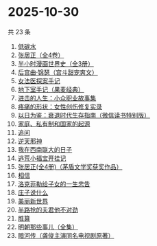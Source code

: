 # 2025-10-30

共 23 条

<!-- BEGIN WEREAD -->
<!-- 最后更新时间 2025-10-30 19:07:57 +0800 -->
1. [低碳水](https://weread.qq.com/web/bookDetail/16e32c50813aba461g018746)
1. [张居正（全4卷）](https://weread.qq.com/web/bookDetail/6ea328d071a224dc6eafbe2)
1. [半小时漫画世界史（全3册）](https://weread.qq.com/web/bookDetail/a6932860813aba9b4g014188)
1. [后宫曲·锦瑟（宫斗甜宠爽文）](https://weread.qq.com/web/bookDetail/4a532f10813aba89fg015dcc)
1. [女法医探案手记](https://weread.qq.com/web/bookDetail/33832d30813aba89eg012b59)
1. [地下室手记（果麦经典）](https://weread.qq.com/web/bookDetail/a623278071e0b2e0a622468)
1. [进击的人生：小众职业故事集](https://weread.qq.com/web/bookDetail/3ec321e0813aba912g0133e6)
1. [疼痛的形状：女性创伤修复实录](https://weread.qq.com/web/bookDetail/17c32790813aba136g0195b7)
1. [以日为鉴：衰退时代生存指南（微信读书特别版）](https://weread.qq.com/web/bookDetail/77d32440813aba4e2g01644a)
1. [家庭、私有制和国家的起源](https://weread.qq.com/web/bookDetail/dc2325a0813ab706fg0123e1)
1. [追问](https://weread.qq.com/web/bookDetail/e7b322705d0e04e7b85e068)
1. [逆天邪神](https://weread.qq.com/web/bookDetail/08632a005892980860a4192)
1. [我在西南联大的日子](https://weread.qq.com/web/bookDetail/75732a50813ab7be6g0121ac)
1. [逃荒小福宝开挂记](https://weread.qq.com/web/bookDetail/46232e30813aba8d4g018754)
1. [张居正(全4册)（茅盾文学奖获奖作品）](https://weread.qq.com/web/bookDetail/c2532650585e33c2597b31c)
1. [相信](https://weread.qq.com/web/bookDetail/cd932fa0813ab7ba6g019df6)
1. [洛克菲勒给子女的一生忠告](https://weread.qq.com/web/bookDetail/dd932660813ab67bbg01032c)
1. [庄子说什么](https://weread.qq.com/web/bookDetail/d89327a072459794d894be9)
1. [美丽新世界](https://weread.qq.com/web/bookDetail/35d32ec07275fd7435d1172)
1. [半路抢的夫君他不对劲](https://weread.qq.com/web/bookDetail/49c327d07310261f49c58d4)
1. [胜算](https://weread.qq.com/web/bookDetail/6b632840813ab7e6bg019905)
1. [明朝那些事儿（全集）](https://weread.qq.com/web/bookDetail/a57325c05c8ed3a57224187)
1. [暗河传（龚俊主演同名电视剧原著）](https://weread.qq.com/web/bookDetail/b3f32cc0813ab8691g0124d3)
<!-- END WEREAD -->